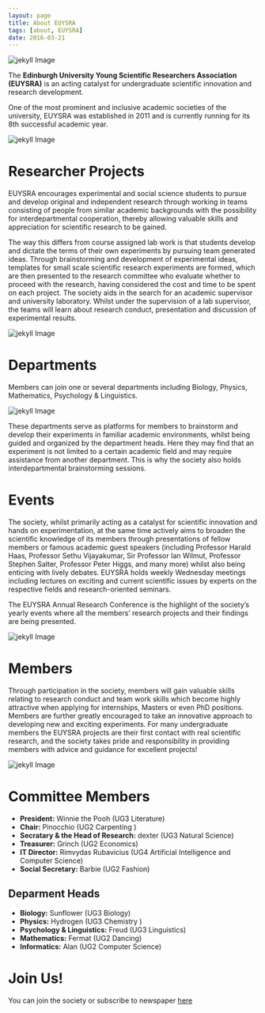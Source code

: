 ```yaml
---
layout: page
title: About EUYSRA
tags: [about, EUYSRA]
date: 2016-03-21
---
```

![jekyll Image](https://www.eusa.ed.ac.uk/asset/Organisation/10967/EUYSRA-COVER-large.jpg)

The **Edinburgh University Young Scientific Researchers Association (EUYSRA)** is an acting catalyst for undergraduate scientific innovation and research development.

One of the most prominent and inclusive academic societies of the university, EUYSRA was established in 2011 and is currently running for its 8th successful academic year.

![jekyll Image](https://www.eusa.ed.ac.uk/asset/Organisation/10967/webpage1%282%29.png)


# Researcher Projects

EUYSRA encourages experimental and social science students to pursue and develop original and independent research through working in teams consisting of people from similar academic backgrounds with the possibility for interdepartmental cooperation, thereby allowing valuable skills and appreciation for scientific research to be gained.

The way this differs from course assigned lab work is that students develop and dictate the terms of their own experiments by pursuing team generated ideas. Through brainstorming and development of experimental ideas, templates for small scale scientific research experiments are formed, which are then presented to the research committee who evaluate whether to proceed with the research, having considered the cost and time to be spent on each project. The society aids in the search for an academic supervisor and university laboratory. Whilst under the supervision of a lab supervisor, the teams will learn about research conduct, presentation and discussion of experimental results.

![jekyll Image](https://www.eusa.ed.ac.uk/asset/Organisation/10967/webpage3.png)


# Departments

Members can join one or several departments including Biology, Physics, Mathematics, Psychology & Linguistics.

![jekyll Image](https://www.eusa.ed.ac.uk/asset/Organisation/10967/webpage4.png)


These departments serve as platforms for members to brainstorm and develop their experiments in familiar academic environments, whilst being guided and organized by the department heads. Here they may find that an experiment is not limited to a certain academic field and may require assistance from another department. This is why the society also holds interdepartmental brainstorming sessions.

# Events

The society, whilst primarily acting as a catalyst for scientific innovation and hands on experimentation, at the same time actively aims to broaden the scientific knowledge of its members through presentations of fellow members or famous academic guest speakers (including Professor Harald Haas, Professor Sethu Vijayakumar, Sir Professor Ian Wilmut, Professor Stephen Salter, Professor Peter Higgs, and many more) whilst also being enticing with lively debates. EUYSRA holds weekly Wednesday meetings including lectures on exciting and current scientific issues by experts on the respective fields and research-oriented seminars.

The EUYSRA Annual Research Conference is the highlight of the society’s yearly events where all the members’ research projects and their findings are being presented.

![jekyll Image](https://www.eusa.ed.ac.uk/pageassets/activities/societies/society/young-researchers/webapge6(1).png)

# Members

Through participation in the society, members will gain valuable skills relating to research conduct and team work skills which become highly attractive when applying for internships, Masters or even PhD positions. Members are further greatly encouraged to take an innovative approach to developing new and exciting experiments. For many undergraduate members the EUYSRA projects are their first contact with real scientific research, and the society takes pride and responsibility in providing members with advice and guidance for excellent projects!

![jekyll Image](https://www.eusa.ed.ac.uk/pageassets/activities/societies/society/young-researchers/webpage7(1).png)

# Committee Members

- **President:** Winnie the Pooh (UG3 Literature)
- **Chair:** Pinocchio (UG2 Carpenting )
- **Secratary & the Head of Research:** dexter (UG3 Natural Science)
- **Treasurer:** Grinch (UG2 Economics)
- **IT Director:** Rimvydas Rubavicius (UG4 Artificial Intelligence and Computer Science)
- **Social Secretary:** Barbie (UG2 Fashion)

## Deparment Heads
- **Biology:** Sunflower (UG3 Biology)
- **Physics:** Hydrogen (UG3 Chemistry )
- **Psychology & Linguistics:** Freud (UG3 Linguistics)
- **Mathematics:** Fermat (UG2 Dancing)
- **Informatics:** Alan (UG2 Computer Science)

# Join Us!

You can join the society or subscribe to newspaper [here](https://www.eusa.ed.ac.uk/activities/societies/society/youngresearchers/)
